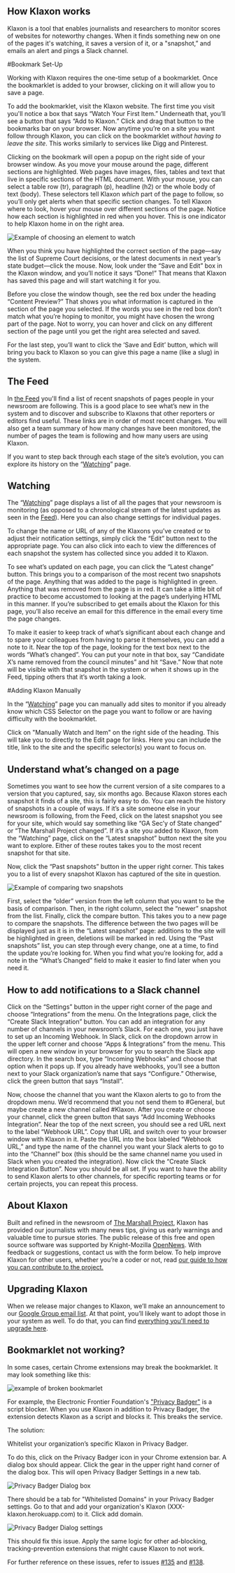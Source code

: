## How Klaxon works

Klaxon is a tool that enables journalists and researchers to monitor scores of websites for noteworthy changes. When it finds something new on one of the pages it's watching, it saves a version of it, or a "snapshot,” and emails an alert and pings a Slack channel.

#Bookmark Set-Up

Working with Klaxon requires the one-time setup of a bookmarklet. Once the bookmarklet is added to your browser, clicking on it will allow you to save a page.

To add the bookmarklet, visit the Klaxon website. The first time you visit you'll notice a box that says “Watch Your First Item.” Underneath that, you’ll see a button that says “Add to Klaxon.” Click and drag that button to the bookmarks bar on your browser. Now anytime you’re on a site you want follow through Klaxon, you can click on the bookmarklet *without having to leave the site*. This works similarly to services like Digg and Pinterest.

Clicking on the bookmark will open a popup on the right side of your browser window. As you move your mouse around the page, different sections are highlighted. Web pages have images, files, tables and text that live in specific sections of the HTML document. With your mouse, you can select a table row (tr), paragraph (p), headline (h2) or the whole body of text (body). These selectors tell Klaxon *which* part of the page to follow, so you’ll only get alerts when that specific section changes. To tell Klaxon where to look, hover your mouse over different sections of the page. Notice how each section is highlighted in red when you hover. This is one indicator to help Klaxon home in on the right area.

![Example of choosing an element to watch](/images/bookmarklet.png)

When you think you have highlighted the correct section of the page—say the list of Supreme Court decisions, or the latest documents in next year’s state budget—click the mouse. Now, look under the “Save and Edit” box in the Klaxon window, and you’ll notice it says “Done!” That means that Klaxon has saved this page and will start watching it for you.

Before you close the window though, see the red box under the heading “Content Preview?” That shows you what information is captured in the section of the page you selected. If the words you see in the red box don’t match what you’re hoping to monitor, you might have chosen the wrong part of the page. Not to worry, you can hover and click on any different section of the page until you get the right area selected and saved.

For the last step, you’ll want to click the ‘Save and Edit’ button, which will bring you back to Klaxon so you can give this page a name (like a slug) in the system.

## The Feed

In [the Feed](/) you'll find a list of recent snapshots of pages people in your newsroom are following. This is a good place to see what’s new in the system and to discover and subscribe to Klaxons that other reporters or editors find useful. These links are in order of most recent changes. You will also get a team summary of how many changes have been monitored, the number of pages the team is following and how many users are using Klaxon.

If you want to step back through each stage of the site’s evolution, you can explore its history on the “[Watching](/watching/pages)” page.

## Watching

The “[Watching](/watching/pages)” page displays a list of all the pages that your newsroom is monitoring (as opposed to a chronological stream of the latest updates as seen in the [Feed](/)). Here you can also change settings for individual pages.

To change the name or URL of any of the Klaxons you’ve created or to adjust their notification settings, simply click the “Edit” button next to the appropriate page. You can also click into each to view the differences of each snapshot the system has collected since you added it to Klaxon.

To see what’s updated on each page, you can click the “Latest change” button. This brings you to a comparison of the most recent two snapshots of the page. Anything that was added to the page is highlighted in green. Anything that was removed from the page is in red. It can take a little bit of practice to become accustomed to looking at the page’s underlying HTML in this manner. If you’re subscribed to get emails about the Klaxon for this page, you’ll also receive an email for this difference in the email every time the page changes.

To make it easier to keep track of what’s significant about each change and to spare your colleagues from having to parse it themselves, you can add a note to it. Near the top of the page, looking for the text box next to the words “What’s changed”. You can put your note in that box, say “Candidate X’s name removed from the council minutes” and hit “Save.” Now that note will be visible with that snapshot in the system or when it shows up in the Feed, tipping others that it’s worth taking a look.

#Adding Klaxon Manually

In the “[Watching](/watching/pages)” page you can manually add sites to monitor if you already know which CSS Selector on the page you want to follow or are having difficulty with the bookmarklet.

Click on "Manually Watch and Item" on the right side of the heading. This will take you to directly to the Edit page for links. Here you can include the title, link to the site and the specific selector(s) you want to focus on.

## Understand what’s changed on a page

Sometimes you want to see how the current version of a site compares to a version that you captured, say, six months ago. Because Klaxon stores each snapshot it finds of a site, this is fairly easy to do. You can reach the history of snapshots in a couple of ways. If it’s a site someone else in your newsroom is following, from the Feed, click on the latest snapshot you see for your site, which would say something like “GA Sec’y of State changed” or “The Marshall Project changed”. If it’s a site you added to Klaxon, from the “Watching” page, click on the “Latest snapshot” button next the site you want to explore. Either of these routes takes you to the most recent snapshot for that site.

Now, click the “Past snapshots” button in the upper right corner. This takes you to a list of every snapshot Klaxon has captured of the site in question.

![Example of comparing two snapshots](/images/compare_versions.png)

First, select the “older” version from the left column that you want to be the basis of comparison. Then, in the right column, select the “newer” snapshot from the list. Finally, click the compare button. This takes you to a new page to compare the snapshots. The difference between the two pages will be displayed just as it is in the “Latest snapshot” page: additions to the site will be highlighted in green, deletions will be marked in red. Using the “Past snapshots” list, you can step through every change, one at a time, to find the update you’re looking for.  When you find what you’re looking for, add a note in the “What’s Changed” field to make it easier to find later when you need it.

## How to add notifications to a Slack channel

Click on the “Settings” button in the upper right corner of the page and choose “Integrations” from the menu. On the Integrations page, click the “Create Slack Integration” button. You can add an integration for any number of channels in your newsroom’s Slack. For each one, you just have to set up an Incoming Webhook. In Slack, click on the dropdown arrow in the upper left corner and choose “Apps & Integrations” from the menu. This will open a new window in your browser for you to search the Slack app directory. In the search box, type “Incoming Webhooks” and choose that option when it pops up. If you already have webhooks, you’ll see a button next to your Slack organization’s name that says “Configure.” Otherwise, click the green button that says “Install”.

Now, choose the channel that you want the Klaxon alerts to go to from the dropdown menu. We’d recommend that you not send them to #General, but maybe create a new channel called #Klaxon. After you create or choose your channel, click the green button that says “Add Incoming Webhooks Integration”. Near the top of the next screen, you should see a red URL next to the label “Webhook URL”. Copy that URL and switch over to your browser window with Klaxon in it. Paste the URL into the box labeled “Webhook URL,” and type the name of the channel you want your Slack alerts to go to into the “Channel” box (this should be the same channel name you used in Slack when you created the integration). Now click the “Create Slack Integration Button”. Now you should be all set. If you want to have the ability to send Klaxon alerts to other channels, for specific reporting teams or for certain projects, you can repeat this process.

## About Klaxon

Built and refined in the newsroom of [The Marshall Project](https://www.themarshallproject.org/#.2N8GFLsI0), Klaxon has provided our journalists with many news tips, giving us early warnings and valuable time to pursue stories. The public release of this free and open source software was supported by Knight-Mozilla [OpenNews](https://opennews.org/). With feedback or suggestions, contact us with the form below. To help improve Klaxon for other users, whether you’re a coder or not, read [our guide to how you can contribute to the project.](https://github.com/themarshallproject/klaxon/blob/master/CONTRIBUTING.md)

## Upgrading Klaxon

When we release major changes to Klaxon, we’ll make an announcement to our [Google Group email list](https://groups.google.com/forum/#!forum/news-klaxon-users). At that point, you’ll likely want to adopt those in your system as well. To do that, you can find [everything you'll need to upgrade here](https://github.com/themarshallproject/klaxon#applying-upgrades-as-the-project-develops).

## Bookmarklet not working?

In some cases, certain Chrome extensions may break the bookmarklet.
It may look something like this:

![example of broken bookmarlet](https://user-images.githubusercontent.com/190733/28034680-8375a8a2-6577-11e7-86fd-c594d35bd4b1.png)

For example, the Electronic Frontier Foundation's ["Privacy Badger"](https://www.eff.org/privacybadger) is a script blocker. When you use Klaxon in addition to Privacy Badger, the extension detects Klaxon as a script and blocks it. This breaks the service.

The solution:

Whitelist your organization’s specific Klaxon in Privacy Badger.

To do this, click on the Privacy Badger icon in your Chrome extension bar. A dialog box should appear. Click the gear in the upper right hand corner of the dialog box. This will open Privacy Badger Settings in a new tab.

![Privacy Badger Dialog box](/images/privacy_badger_dialog.PNG)

There should be a tab for "Whitelisted Domains" in your Privacy Badger settings. Go to that and add your organization's Klaxon (XXX-klaxon.herokuapp.com) to it. Click add domain.

![Privacy Badger Dialog settings](/images/privacy_badger_settings.PNG)

This should fix this issue. Apply the same logic for other ad-blocking, tracking-prevention extensions that might cause Klaxon to not work.

For further reference on these issues, refer to issues [#135](https://github.com/themarshallproject/klaxon/issues/135) and [#138](https://github.com/themarshallproject/klaxon/issues/138).
